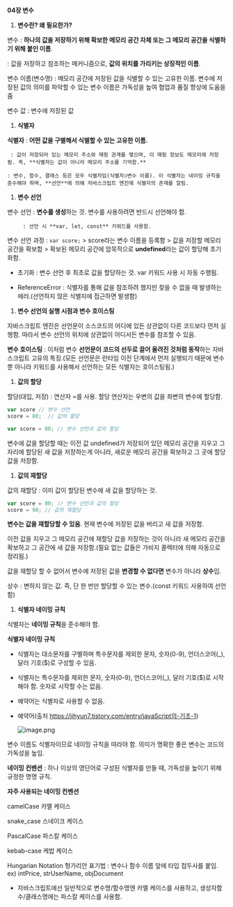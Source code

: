 **04장 변수**

1. **변수란? 왜 필요한가?**

변수 : **하나의 값을 저장하기 위해 확보한 메모리 공간 자체 또는 그 메모리 공간을 식별하기 위해 붙인 이름**.

  : 값을 저장하고 참조하는 메커니즘으로, **값의 위치를 가리키는 상징적인 이름**.

변수 이름(변수명) : 메모리 공간에 저장된 값을 식별할 수 있는 고유한 이름. 변수에 저장된 값의 의미를 파악할 수 있는 변수 이름은 가독성을 높여 협업과 품질 향상에 도움을 줌

변수 값 : 변수에 저장된 값

1. **식별자**

**식별자** : **어떤 값을 구별해서 식별할 수 있는 고유한 이름.**

     : 값이 저장되어 있는 메모리 주소와 매핑 관계를 맺으며, 이 매핑 정보도 메모리에 저장됨. 즉, **식별자는 값이 아니라 메모리 주소를 기억함.**

    : 변수, 함수, 클래스 등은 모두 식별자임(식별자⊃변수 이름). 이 식별자는 네이밍 규칙을 준수해야 하며, **선언**에 의해 자바스크립트 엔진에 식별자의 존재를 알림.

1. **변수 선언**

변수 선언 : **변수를 생성**하는 것. 변수를 사용하려면 반드시 선언해야 함.

         : 선언 시 **var, let, const** 키워드를 사용함.

변수 선언 과정 : `var score;` > score라는 변수 이름을 등록함 > 값을 저장할 메모리 공간을 확보함 > 확보된 메모리 공간에 암묵적으로 **undefined**라는 값이 할당해 초기화함.

 * 초기화 : 변수 선언 후 최초로 값을 할당하는 것. var 키워드 사용 시 자동 수행됨.

 * ReferenceError : 식별자를 통해 값을 참조하려 했지만 찾을 수 없을 때 발생하는 에러.(선언하지 않은 식별자에 접근하면 발생함)

1. **변수 선언의 실행 시점과 변수 호이스팅**

자바스크립트 엔진은 선언문이 소스코드의 어디에 있든 상관없이 다른 코드보다 먼저 실행함. 따라서 변수 선언의 위치에 상관없이 어디서든 변수를 참조할 수 있음.

**변수 호이스팅** : 이처럼 변수 **선언문이 코드의 선두로 끌어 올려진 것처럼 동작**하는 자바스크립트 고유의 특징.(모든 선언문은 런타임 이전 단계에서 먼저 실행되기 때문에 변수뿐 아니라 키워드를 사용해서 선언하는 모든 식별자는 호이스팅됨.)

1. **값의 할당**

할당(대입, 저장) : 연산자 =를 사용. 할당 연산자는 우변의 값을 좌변의 변수에 할당함.

```jsx
var score // 변수 선언
score = 80;  // 값의 할당

var score = 80; // 변수 선언과 값의 할당
```

변수에 값을 할당할 때는 이전 값 undefined가 저장되어 있던 메모리 공간을 지우고 그 자리에 할당된 새 값을 저장하는게 아니라, 새로운 메모리 공간을 확보하고 그 곳에 할당 값을 저장함.

1. **값의 재할당**

값의 재할당 : 이미 값이 할당된 변수에 새 값을 할당하는 것.

```jsx
var score = 80; // 변수 선언과 값의 할당
score = 90; // 값의 재할당
```

**변수는 값을 재할당할 수 있음**. 현재 변수에 저장된 값을 버리고 새 값을 저장함.

이전 값을 지우고 그 메모리 공간에 재할당 값을 저장하는 것이 아니라 새 메모리 공간을 확보하고 그 공간에 새 값을 저장함.(필요 없는 값들은 가비지 콜렉터에 의해 자동으로 정리됨.)

값을 재할당 할 수 없어서 변수에 저장된 값을 **변경할 수 없다면** 변수가 아니라 **상수**임.

상수 : 변하지 않는 값. 즉, 단 한 번만 할당할 수 있는 변수.(const 키워드 사용하여 선언함)

1. **식별자 네이밍 규칙**

식별자는 **네이밍 규칙**을 준수해야 함.

<aside>

 **식별자 네이밍 규칙**

- 식별자는 대소문자를 구별하며 특수문자를 제외한 문자, 숫자(0-9), 언더스코어(_), 달러 기호($)로 구성할 수 있음.
- 식별자는 특수문자를 제외한 문자, 숫자(0-9), 언더스코어(_), 달러 기호($)로 시작해야 함. 숫자로 시작할 수는 없음.
- 예약어는 식별자로 사용할 수 없음.
- 예약어(출처 https://jihyun7.tistory.com/entry/javaScript의-기초-1)
    
    ![image.png](attachment:efe31c39-9a62-4180-a608-198b10057f6d:image.png)
    
</aside>

변수 이름도 식별자이므로 네이밍 규칙을 따라야 함. 의미가 명확한 좋은 변수는 코드의 가독성을 높임.

**네이밍 컨벤션** : 하나 이상의 영단어로 구성된 식별자를 만들 때, 가독성을 높이기 위해 규정한 명명 규칙.

<aside>

**자주 사용되는 네이밍 컨벤션**

camelCase 카멜 케이스

snake_case 스네이크 케이스

PascalCase 파스칼 케이스

kebab-case 케밥 케이스

Hungarian Notation 헝가리안 표기법 : 변수나 함수 이름 앞에 타입 접두사를 붙임.
ex) intPrice, strUserName, objDocument

 * 자바스크립트에선 일반적으로 변수명/함수명엔 카멜 케이스를 사용하고, 생성자함수/클래스명에는 파스칼 케이스를 사용함.

</aside>
